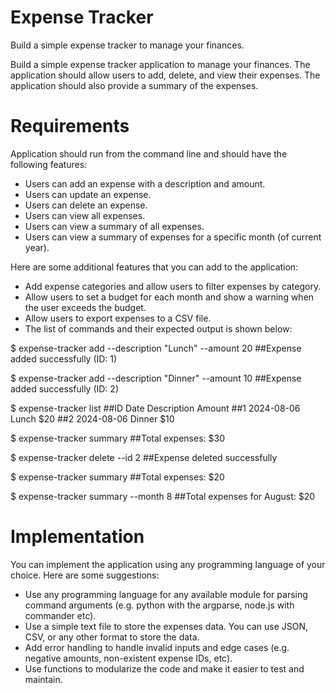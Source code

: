 # Expense Tracker
Build a simple expense tracker to manage your finances.

Build a simple expense tracker application to manage your finances. The application should allow users to add, delete, and view their expenses. The application should also provide a summary of the expenses.

# Requirements
Application should run from the command line and should have the following features:

- Users can add an expense with a description and amount.
- Users can update an expense.
- Users can delete an expense.
- Users can view all expenses.
- Users can view a summary of all expenses.
- Users can view a summary of expenses for a specific month (of current year).

Here are some additional features that you can add to the application:

- Add expense categories and allow users to filter expenses by category.
- Allow users to set a budget for each month and show a warning when the user exceeds the budget.
- Allow users to export expenses to a CSV file.
- The list of commands and their expected output is shown below:

$ expense-tracker add --description "Lunch" --amount 20
##Expense added successfully (ID: 1)

$ expense-tracker add --description "Dinner" --amount 10
##Expense added successfully (ID: 2)

$ expense-tracker list
##ID  Date       Description  Amount
##1   2024-08-06  Lunch        $20
##2   2024-08-06  Dinner       $10

$ expense-tracker summary
##Total expenses: $30

$ expense-tracker delete --id 2
##Expense deleted successfully

$ expense-tracker summary
##Total expenses: $20

$ expense-tracker summary --month 8
##Total expenses for August: $20

# Implementation
You can implement the application using any programming language of your choice. Here are some suggestions:

- Use any programming language for any available module for parsing command arguments (e.g. python with the argparse, node.js with commander etc).
- Use a simple text file to store the expenses data. You can use JSON, CSV, or any other format to store the data.
- Add error handling to handle invalid inputs and edge cases (e.g. negative amounts, non-existent expense IDs, etc).
- Use functions to modularize the code and make it easier to test and maintain.